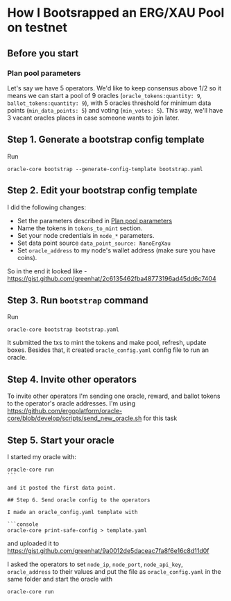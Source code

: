 # How I Bootsrapped an ERG/XAU Pool on testnet

## Before you start

### Plan pool parameters

Let's say we have 5 operators. We'd like to keep consensus above 1/2 so it means we can start a pool of 9 oracles (`oracle_tokens:quantity: 9`, `ballot_tokens:quantity: 9`), with 5 oracles threshold for minimum data points (`min_data_points: 5`) and voting (`min_votes: 5`). This way, we'll have 3 vacant oracles places in case someone wants to join later.

## Step 1. Generate a bootstrap config template

Run

```console
oracle-core bootstrap --generate-config-template bootstrap.yaml
```

## Step 2. Edit your bootstrap config template

I did the following changes:

- Set the parameters described in [Plan pool parameters](#plan-pool-parameters)
- Name the tokens in `tokens_to_mint` section.
- Set your node credentials in `node_*` parameters.
- Set data point source `data_point_source: NanoErgXau`
- Set `oracle_address` to my node's wallet address (make sure you have coins).

So in the end it looked like - <https://gist.github.com/greenhat/2c6135462fba48773196ad45dd6c7404>

## Step 3. Run `bootstrap` command

Run

```console
oracle-core bootstrap bootstrap.yaml
```

It submitted the txs to mint the tokens and make pool, refresh, update boxes. Besides that, it created `oracle_config.yaml` config file to run an oracle.

## Step 4. Invite other operators

To invite other operators I'm sending one oracle, reward, and ballot tokens to the operator's oracle addresses. I'm using <https://github.com/ergoplatform/oracle-core/blob/develop/scripts/send_new_oracle.sh> for this task

## Step 5. Start your oracle

I started my oracle with:

```console
oracle-core run
``` 

and it posted the first data point.

## Step 6. Send oracle config to the operators

I made an oracle_config.yaml template with 

```console
oracle-core print-safe-config > template.yaml
```

and uploaded it to <https://gist.github.com/greenhat/9a0012de5daceac7fa8f6e16c8d11d0f>

I asked the operators to set `node_ip`, `node_port`, `node_api_key`, `oracle_address` to their values and put the file as `oracle_config.yaml` in the same folder and start the oracle with

```console
oracle-core run
```

